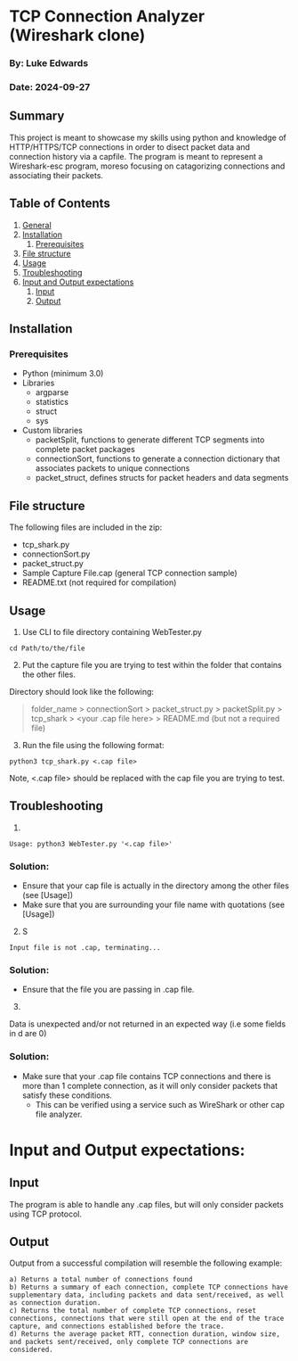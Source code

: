 # TCP Connection Analyzer (Wireshark clone)
### By: Luke Edwards
### Date: 2024-09-27

## Summary
This project is meant to showcase my skills using python and knowledge of HTTP/HTTPS/TCP connections in order to disect packet data and connection history via a capfile.
The program is meant to represent a Wireshark-esc program, moreso focusing on catagorizing connections and associating their packets.

## Table of Contents
1. [General](#general)
2. [Installation](#installation)
    1. [Prerequisites](#prerequisites)
3. [File structure](#file-structure)
4. [Usage](#usage)
5. [Troubleshooting](#troubleshooting)
6. [Input and Output expectations](#input-and-output-expectations)
    1. [Input](#input)
    2. [Output](#output)

## Installation
### Prerequisites
- Python (minimum 3.0)
- Libraries
    - argparse
    - statistics
    - struct
    - sys
- Custom libraries
    - packetSplit, functions to generate different TCP segments into complete packet packages
    - connectionSort, functions to generate a connection dictionary that associates packets to unique connections
    - packet_struct, defines structs for packet headers and data segments

## File structure

The following files are included in the zip:
- tcp_shark.py
- connectionSort.py
- packet_struct.py
- Sample Capture File.cap (general TCP connection sample)
- README.txt (not required for compilation)

## Usage

1. Use CLI to file directory containing WebTester.py
```
cd Path/to/the/file 
```

2. Put the capture file you are trying to test within the folder that contains the other files.

Directory should look like the following:
> folder_name
    > connectionSort
    > packet_struct.py
    > packetSplit.py
    > tcp_shark
    > <your .cap file here>
    > README.md (but not a required file)

3. Run the file using the following format:
```
python3 tcp_shark.py <.cap file>
```
Note, <.cap file> should be replaced with the cap file you are trying to test.

## Troubleshooting

1. 
```
Usage: python3 WebTester.py '<.cap file>'
```

### Solution:
- Ensure that your cap file is actually in the directory among the other files (see [Usage])
- Make sure that you are surrounding your file name with quotations (see [Usage])

2. S
```
Input file is not .cap, terminating...
```

### Solution:
- Ensure that the file you are passing in .cap file.

3. 
Data is unexpected and/or not returned in an expected way (i.e some fields in d are 0)

### Solution:
- Make sure that your .cap file contains TCP connections and there is more than 1 complete connection, as it will only consider packets that satisfy these conditions.
    - This can be verified using a service such as WireShark or other cap file analyzer.


# Input and Output expectations:

## Input
The program is able to handle any .cap files, but will only consider packets using TCP protocol.

## Output

Output from a successful compilation will resemble the following example:
```
a) Returns a total number of connections found
b) Returns a summary of each connection, complete TCP connections have supplementary data, including packets and data sent/received, as well as connection duration.
c) Returns the total number of complete TCP connections, reset connections, connections that were still open at the end of the trace capture, and connections established before the trace.
d) Returns the average packet RTT, connection duration, window size, and packets sent/received, only complete TCP connections are considered.
```
